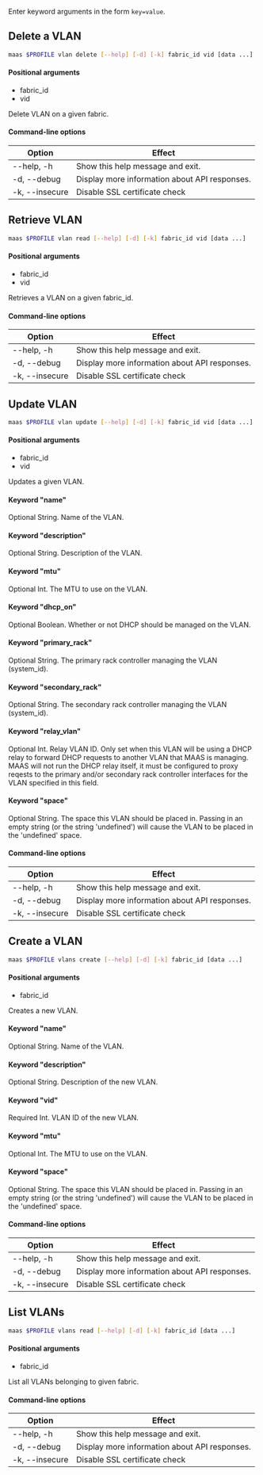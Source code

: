 Enter keyword arguments in the form `key=value`.

## Delete a VLAN

```bash
maas $PROFILE vlan delete [--help] [-d] [-k] fabric_id vid [data ...] 
```

#### Positional arguments
- fabric_id
- vid

Delete VLAN on a given fabric.

#### Command-line options
| Option         | Effect                                        |
|----------------|-----------------------------------------------|
| --help, -h     | Show this help message and exit.              |
| -d, --debug    | Display more information about API responses. |
| -k, --insecure | Disable SSL certificate check                 |

## Retrieve VLAN

```bash
maas $PROFILE vlan read [--help] [-d] [-k] fabric_id vid [data ...] 
```

#### Positional arguments
- fabric_id
- vid

Retrieves a VLAN on a given fabric_id.

#### Command-line options
| Option         | Effect                                        |
|----------------|-----------------------------------------------|
| --help, -h     | Show this help message and exit.              |
| -d, --debug    | Display more information about API responses. |
| -k, --insecure | Disable SSL certificate check                 |

## Update VLAN

```bash
maas $PROFILE vlan update [--help] [-d] [-k] fabric_id vid [data ...] 
```

#### Positional arguments
- fabric_id
- vid


Updates a given VLAN.

#### Keyword "name"
Optional String. Name of the VLAN.

#### Keyword "description"
Optional String. Description of the VLAN.

#### Keyword "mtu"
Optional Int. The MTU to use on the VLAN.

#### Keyword "dhcp_on"
Optional Boolean. Whether or not DHCP should be managed on the VLAN.

#### Keyword "primary_rack"
Optional String. The primary rack controller managing the VLAN (system_id).

#### Keyword "secondary_rack"
Optional String. The secondary rack controller managing the VLAN (system_id).

#### Keyword "relay_vlan"
Optional Int.  Relay VLAN ID. Only set when this VLAN will be using a DHCP relay to forward DHCP requests to another VLAN that MAAS is managing. MAAS will not run the DHCP relay itself, it must be configured to proxy reqests to the primary and/or secondary rack controller interfaces for the VLAN specified in this field.

#### Keyword "space"
Optional String. The space this VLAN should be placed in. Passing in an empty string (or the string 'undefined') will cause the VLAN to be placed in the 'undefined' space.

#### Command-line options
| Option         | Effect                                        |
|----------------|-----------------------------------------------|
| --help, -h     | Show this help message and exit.              |
| -d, --debug    | Display more information about API responses. |
| -k, --insecure | Disable SSL certificate check                 |

## Create a VLAN

```bash
maas $PROFILE vlans create [--help] [-d] [-k] fabric_id [data ...] 
```

#### Positional arguments
- fabric_id


Creates a new VLAN.

#### Keyword "name"
Optional String. Name of the VLAN.

#### Keyword "description"
Optional String. Description of the new VLAN.

#### Keyword "vid"
Required Int. VLAN ID of the new VLAN.

#### Keyword "mtu"
Optional Int. The MTU to use on the VLAN.

#### Keyword "space"
Optional String. The space this VLAN should be placed in. Passing in an empty string (or the string 'undefined') will cause the VLAN to be placed in the 'undefined' space.

#### Command-line options
| Option         | Effect                                        |
|----------------|-----------------------------------------------|
| --help, -h     | Show this help message and exit.              |
| -d, --debug    | Display more information about API responses. |
| -k, --insecure | Disable SSL certificate check                 |

## List VLANs

```bash
maas $PROFILE vlans read [--help] [-d] [-k] fabric_id [data ...] 
```

#### Positional arguments
- fabric_id

List all VLANs belonging to given fabric.

#### Command-line options
| Option         | Effect                                        |
|----------------|-----------------------------------------------|
| --help, -h     | Show this help message and exit.              |
| -d, --debug    | Display more information about API responses. |
| -k, --insecure | Disable SSL certificate check                 |
